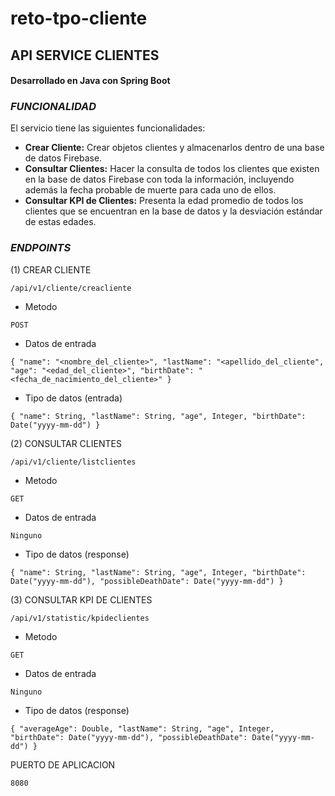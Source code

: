 # reto-tpo-cliente

## API SERVICE CLIENTES
#### Desarrollado en Java con Spring Boot

### _FUNCIONALIDAD_

El servicio tiene las siguientes funcionalidades:

* **Crear Cliente:** Crear objetos clientes y almacenarlos dentro de una base de datos Firebase.
* **Consultar Clientes:** Hacer la consulta de todos los clientes que existen en la base de datos Firebase con toda la información, incluyendo además la fecha probable de muerte para cada uno de ellos.
* **Consultar KPI de Clientes:** Presenta la edad promedio de todos los clientes que se encuentran en la base de datos y la desviación estándar de estas edades.

### _ENDPOINTS_

(1) CREAR CLIENTE

`/api/v1/cliente/creacliente`

- Metodo

`POST`

- Datos de entrada

`{
  "name": "<nombre_del_cliente>",
  "lastName": "<apellido_del_cliente",
  "age": "<edad_del_cliente>",
  "birthDate": "<fecha_de_nacimiento_del_cliente>"
}`

- Tipo de datos (entrada)

`{
 "name": String,
 "lastName": String,
 "age", Integer,
 "birthDate": Date("yyyy-mm-dd")
}`

(2) CONSULTAR CLIENTES

`/api/v1/cliente/listclientes`

- Metodo

`GET`

- Datos de entrada

`Ninguno`

- Tipo de datos (response)

`{
 "name": String,
 "lastName": String,
 "age", Integer,
 "birthDate": Date("yyyy-mm-dd"),
 "possibleDeathDate": Date("yyyy-mm-dd")
}`

(3) CONSULTAR KPI DE CLIENTES

`/api/v1/statistic/kpideclientes`

- Metodo

`GET`

- Datos de entrada

`Ninguno`

- Tipo de datos (response)

`{
 "averageAge": Double,
 "lastName": String,
 "age", Integer,
 "birthDate": Date("yyyy-mm-dd"),
 "possibleDeathDate": Date("yyyy-mm-dd")
}`

PUERTO DE APLICACION

`8080`
